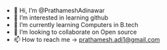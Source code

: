 - 👋 Hi, I’m @PrathameshAdinawar
- 👀 I’m interested in learning github
- 🌱 I’m currently learning Computers in B.tech
- 💞️ I’m looking to collaborate on Open source
- 📫 How to reach me -> prathamesh.adi1@gmail.com

<!---
PrathameshAdinawar/PrathameshAdinawar is a ✨ special ✨ repository because its `README.md` (this file) appears on your GitHub profile.
You can click the Preview link to take a look at your changes.
--->

